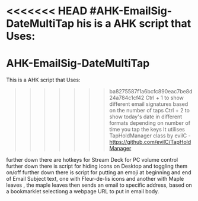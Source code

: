 <<<<<<< HEAD
#AHK-EmailSig-DateMultiTap
his is a AHK script that Uses:
=======
# AHK-EmailSig-DateMultiTap
This is a AHK script that Uses:
>>>>>>> ba8275587f1a6bcfc890eac7be8d24a784c1cf42
Ctrl + 1 to show different email signatures based on the number of taps
Ctrl + 2 to show today's date in different formats depending on number of time you tap the keys
It utilises TapHoldManager class by evilC - https://github.com/evilC/TapHoldManager

further down there are hotkeys for Stream Deck for PC volume control
further down there is script for hiding icons on Desktop and toggling them on/off
further down there is script for putting an emoji at beginning and end of Email Subject text,
one with Fleur-de-lis icons and another with Maple leaves , the maple leaves then sends an email to specific address,
based on a bookmarklet selectiong a webpage URL to put in email body.
